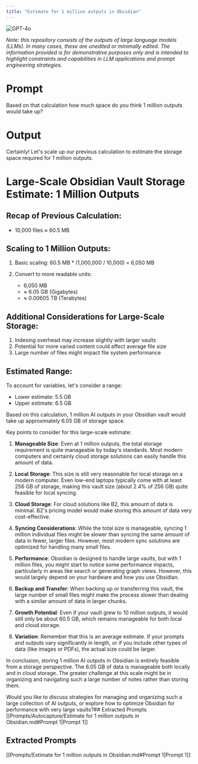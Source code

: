 ```yaml
---
title: "Estimate for 1 million outputs in Obsidian"
---
```

![GPT-4o](https://img.shields.io/badge/GPT--4o-3333FF?style=for-the-badge&logo=openai&logoColor=white)



*Note: this repository consists of the outputs of large language models (LLMs). In many cases, these are unedited or minimally edited. The information provided is for demonstrative purposes only and is intended to highlight constraints and capabilities in LLM applications and prompt engineering strategies.*


# Prompt
Based on that calculation how much space do you think 1 million outputs would take up?

# Output
Certainly! Let's scale up our previous calculation to estimate the storage space required for 1 million outputs.





# Large-Scale Obsidian Vault Storage Estimate: 1 Million Outputs

## Recap of Previous Calculation:
- 10,000 files ≈ 60.5 MB

## Scaling to 1 Million Outputs:

1. Basic scaling:
   60.5 MB * (1,000,000 / 10,000) = 6,050 MB

2. Convert to more readable units:
   - 6,050 MB
   - ≈ 6.05 GB (Gigabytes)
   - ≈ 0.00605 TB (Terabytes)

## Additional Considerations for Large-Scale Storage:

1. Indexing overhead may increase slightly with larger vaults
2. Potential for more varied content could affect average file size
3. Large number of files might impact file system performance

## Estimated Range:
To account for variables, let's consider a range:
- Lower estimate: 5.5 GB
- Upper estimate: 6.5 GB



Based on this calculation, 1 million AI outputs in your Obsidian vault would take up approximately 6.05 GB of storage space.

Key points to consider for this large-scale estimate:

1. **Manageable Size**: Even at 1 million outputs, the total storage requirement is quite manageable by today's standards. Most modern computers and certainly cloud storage solutions can easily handle this amount of data.

2. **Local Storage**: This size is still very reasonable for local storage on a modern computer. Even low-end laptops typically come with at least 256 GB of storage, making this vault size (about 2.4% of 256 GB) quite feasible for local syncing.

3. **Cloud Storage**: For cloud solutions like B2, this amount of data is minimal. B2's pricing model would make storing this amount of data very cost-effective.

4. **Syncing Considerations**: While the total size is manageable, syncing 1 million individual files might be slower than syncing the same amount of data in fewer, larger files. However, most modern sync solutions are optimized for handling many small files.

5. **Performance**: Obsidian is designed to handle large vaults, but with 1 million files, you might start to notice some performance impacts, particularly in areas like search or generating graph views. However, this would largely depend on your hardware and how you use Obsidian.

6. **Backup and Transfer**: When backing up or transferring this vault, the large number of small files might make the process slower than dealing with a similar amount of data in larger chunks.

7. **Growth Potential**: Even if your vault grew to 10 million outputs, it would still only be about 60.5 GB, which remains manageable for both local and cloud storage.

8. **Variation**: Remember that this is an average estimate. If your prompts and outputs vary significantly in length, or if you include other types of data (like images or PDFs), the actual size could be larger.

In conclusion, storing 1 million AI outputs in Obsidian is entirely feasible from a storage perspective. The 6.05 GB of data is manageable both locally and in cloud storage. The greater challenge at this scale might be in organizing and navigating such a large number of notes rather than storing them.

Would you like to discuss strategies for managing and organizing such a large collection of AI outputs, or explore how to optimize Obsidian for performance with very large vaults?## Extracted Prompts
[[Prompts/Autocapture/Estimate for 1 million outputs in Obsidian.md#Prompt 1|Prompt 1]]





## Extracted Prompts
[[Prompts/Estimate for 1 million outputs in Obsidian.md#Prompt 1|Prompt 1]]
